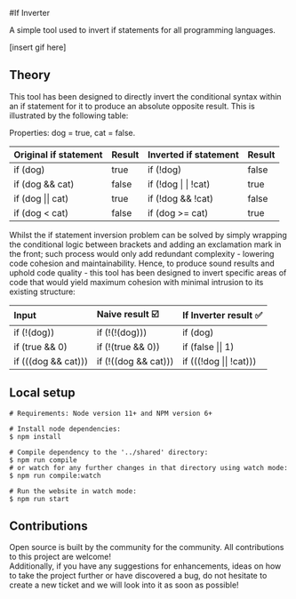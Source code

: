 #If Inverter

A simple tool used to invert if statements for all programming languages.

[insert gif here]

## Theory

This tool has been designed to directly invert the conditional syntax within an if statement for it to produce an absolute opposite result. This is illustrated by the following table:

Properties: dog = true, cat = false.

| Original if statement | Result | Inverted if statement | Result |
| :---  | :---- | :---- | :---- |
| if (dog) | true |  if (!dog) | false |
| if (dog && cat) | false  | if (!dog &#124; &#124; !cat) | true |
| if (dog &#124;&#124; cat) | true | if (!dog && !cat) | false |
| if (dog < cat) | false |  if (dog >= cat) | true |

Whilst the if statement inversion problem can be solved by simply wrapping the conditional logic between brackets and adding an exclamation mark in the front; such process would only add redundant complexity - lowering code cohesion and maintainability. Hence, to produce sound results and uphold code quality - this tool has been designed to invert specific areas of code that would yield maximum cohesion with minimal intrusion to its existing structure:

| Input | Naive result :ballot_box_with_check: | If Inverter result :white_check_mark: |
| :--- | :---- | :--- |
| if (!(dog)) | if (!(!(dog))) | if (dog) |
| if (true && 0) | if (!(true && 0)) | if (false &#124;&#124; 1) |
| if (((dog && cat))) | if (!((dog && cat))) | if (((!dog &#124;&#124; !cat))) |

## Local setup
```
# Requirements: Node version 11+ and NPM version 6+

# Install node dependencies:
$ npm install

# Compile dependency to the '../shared' directory:
$ npm run compile
# or watch for any further changes in that directory using watch mode:
$ npm run compile:watch

# Run the website in watch mode:
$ npm run start
```

## Contributions

Open source is built by the community for the community. All contributions to this project are welcome!
<br> Additionally, if you have any suggestions for enhancements, ideas on how to take the project further or have discovered a bug, do not hesitate to create a new ticket and we will look into it as soon as possible!

